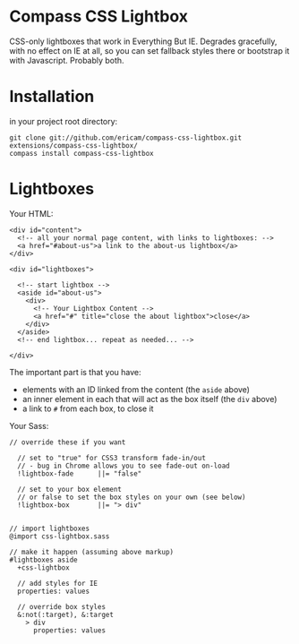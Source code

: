 Compass CSS Lightbox
====================

CSS-only lightboxes that work in Everything But IE. Degrades gracefully, with
no effect on IE at all, so you can set fallback styles there or bootstrap it
with Javascript. Probably both.

Installation
============

in your project root directory:

    git clone git://github.com/ericam/compass-css-lightbox.git extensions/compass-css-lightbox/
    compass install compass-css-lightbox


Lightboxes
==========

Your HTML:
    
    <div id="content">
      <!-- all your normal page content, with links to lightboxes: -->
      <a href="#about-us">a link to the about-us lightbox</a>
    </div>

    <div id="lightboxes">
      
      <!-- start lightbox -->
      <aside id="about-us">
        <div>
          <!-- Your Lightbox Content -->
          <a href="#" title="close the about lightbox">close</a>
        </div>
      </aside>
      <!-- end lightbox... repeat as needed... -->
      
    </div>

The important part is that you have:

* elements with an ID linked from the content (the `aside` above)
* an inner element in each that will act as the box itself (the `div` above)
* a link to `#` from each box, to close it

Your Sass:
    
    // override these if you want

      // set to "true" for CSS3 transform fade-in/out
      // - bug in Chrome allows you to see fade-out on-load
      !lightbox-fade      ||= "false"
    
      // set to your box element
      // or false to set the box styles on your own (see below)
      !lightbox-box       ||= "> div"


    // import lightboxes
    @import css-lightbox.sass

    // make it happen (assuming above markup)
    #lightboxes aside
      +css-lightbox
      
      // add styles for IE
      properties: values
      
      // override box styles
      &:not(:target), &:target
        > div
          properties: values